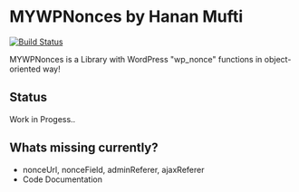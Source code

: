 # MYWPNonces by Hanan Mufti

[![Build Status](https://travis-ci.org/h-ARTS/Mywpnonces.svg?branch=master)](https://travis-ci.org/h-ARTS/Mywpnonces)

MYWPNonces is a Library with WordPress "wp_nonce" functions in object-oriented way!


## Status

Work in Progess..

## Whats missing currently?

- nonceUrl, nonceField, adminReferer, ajaxReferer
- Code Documentation

